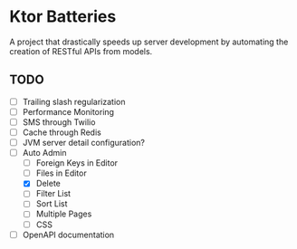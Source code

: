 # Ktor Batteries

A project that drastically speeds up server development by automating the creation of RESTful APIs from models.

## TODO

- [ ] Trailing slash regularization
- [ ] Performance Monitoring
- [ ] SMS through Twilio
- [ ] Cache through Redis
- [ ] JVM server detail configuration?
- [ ] Auto Admin
  - [ ] Foreign Keys in Editor
  - [ ] Files in Editor
  - [X] Delete
  - [ ] Filter List
  - [ ] Sort List
  - [ ] Multiple Pages
  - [ ] CSS 
- [ ] OpenAPI documentation
